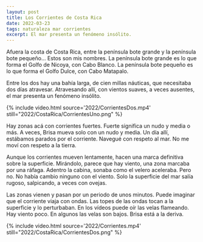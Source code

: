 ```yaml
---
layout: post
title: Los Corrientes de Costa Rica
date: 2022-03-23
tags: naturaleza mar corrientes
excerpt: El mar presenta un fenómeno insólito.
---
```


Afuera la costa de Costa Rica, entre la península bote grande y la península
bote pequeño... Estos son mis nombres. La península bote grande es lo que
forma el Golfo de Nicoya, con Cabo Blanco. La península bote pequeño es lo que
forma el Golfo Dulce, con Cabo Matapalo.

Entre los dos hay una bahía larga, de cien millas náuticas,
que necesitaba dos días atravesar. Atravesando allí, con vientos suaves,
a veces ausentes, el mar presenta un fenómeno insólito.

{% include video.html
  source='2022/CorrientesDos.mp4'
  still="2022/CostaRica/CorrientesUno.png"
%}

Hay zonas acá con corrientes fuertes. Fuerte significa un nudo y media o más.
A veces, Brisa mueva solo con un nudo y media. Un día allí, estábamos parados
por el corriente. Navegué con respeto al mar. No me moví con respeto a
la tierra.

Aunque los corrientes mueven lentamente, hacen una marca definitiva sobre
la superficie. Mirándolo, parece que hay viento, una zona marcaba por una
ráfaga. Adentro la cabina, sonaba como el velero aceleraba. Pero no. No
había cambio ninguno con el viento. Solo la superficie del mar salía rugoso,
salpicando, a veces con ovejas.

Las zonas vienen y pasan por un periodo de unos minutos. Puede imaginar que
el corriente viaja con ondas. Las topes de las ondas tocan a la superficie
y lo perturbaban. En los vídeos puede oír las velas flameando. Hay viento
poco. En algunos las velas son bajos. Brisa está a la deriva.

{% include video.html
  source='2022/Corrientes.mp4'
  still="2022/CostaRica/CorrientesDos.png"
%}
